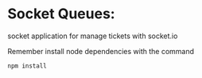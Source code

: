# Socket Queues:

socket application for manage tickets with socket.io

Remember install node dependencies with the command

```
npm install
```